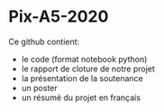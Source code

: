 # Pix-A5-2020

Ce github contient:
- le code (format notebook python)
- le rapport de cloture de notre projet
- la présentation de la soutenance
- un poster
- un résumé du projet en français
